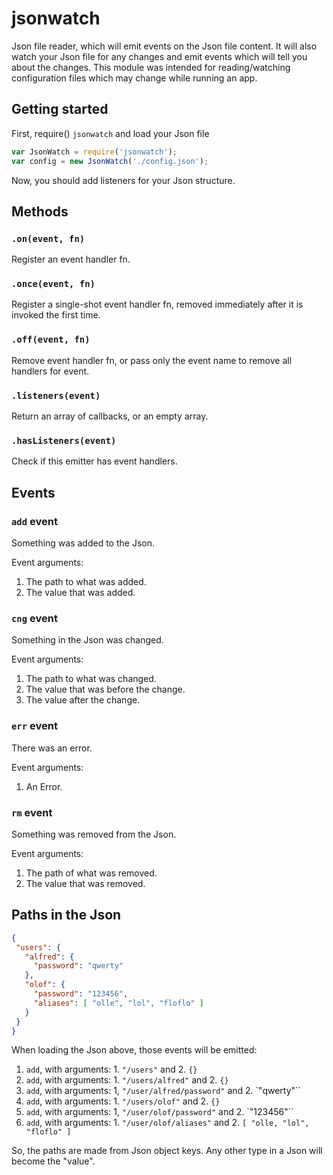 # jsonwatch

Json file reader, which will emit events on the Json file content. It will also watch your Json file for any changes and emit events which will tell you about the changes. This module was intended for reading/watching configuration files which may change while running an app.

## Getting started

First, require() `jsonwatch` and load your Json file

 ```javascript
var JsonWatch = require('jsonwatch');
var config = new JsonWatch('./config.json');
 ```

Now, you should add listeners for your Json structure.

## Methods

### `.on(event, fn)`

Register an event handler fn.

### `.once(event, fn)`

Register a single-shot event handler fn, removed immediately after it is invoked the first time.

### `.off(event, fn)`

Remove event handler fn, or pass only the event name to remove all handlers for event.

### `.listeners(event)`

Return an array of callbacks, or an empty array.

### `.hasListeners(event)`

Check if this emitter has event handlers.

## Events

### `add` event

Something was added to the Json.

Event arguments:

1. The path to what was added.
2. The value that was added.

### `cng` event

Something in the Json was changed.

Event arguments:

1. The path to what was changed.
2. The value that was before the change.
3. The value after the change.

### `err` event

There was an error.

Event arguments:

1. An Error.

### `rm` event

Something was removed from the Json.

Event arguments:

1. The path of what was removed.
2. The value that was removed.

## Paths in the Json

 ```json
{
  "users": {
    "alfred": {
      "password": "qwerty"
    },
    "olof": {
      "password": "123456",
      "aliases": [ "olle", "lol", "floflo" ]
    }
  }
}
 ```
 
When loading the Json above, those events will be emitted:

1. `add`, with arguments: 1. `"/users"` and 2. `{}`
2. `add`, with arguments: 1. `"/users/alfred"` and 2. `{}`
3. `add`, with arguments: 1, `"/user/alfred/password"` and 2. `"qwerty"``
4. `add`, with arguments: 1. `"/users/olof"` and 2. `{}`
5. `add`, with arguments: 1, `"/user/olof/password"` and 2. `"123456"``
6. `add`, with arguments: 1. `"/user/olof/aliases"` and 2. `[ "olle, "lol", "floflo" ]`

So, the paths are made from Json object keys. Any other type in a Json will become the "value".

